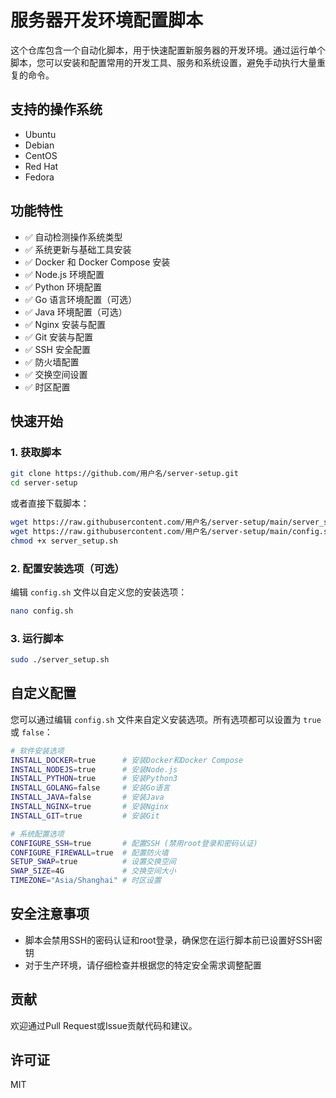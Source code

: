 # 服务器开发环境配置脚本

这个仓库包含一个自动化脚本，用于快速配置新服务器的开发环境。通过运行单个脚本，您可以安装和配置常用的开发工具、服务和系统设置，避免手动执行大量重复的命令。

## 支持的操作系统

- Ubuntu
- Debian
- CentOS
- Red Hat
- Fedora

## 功能特性

- ✅ 自动检测操作系统类型
- ✅ 系统更新与基础工具安装
- ✅ Docker 和 Docker Compose 安装
- ✅ Node.js 环境配置
- ✅ Python 环境配置
- ✅ Go 语言环境配置（可选）
- ✅ Java 环境配置（可选）
- ✅ Nginx 安装与配置
- ✅ Git 安装与配置
- ✅ SSH 安全配置
- ✅ 防火墙配置
- ✅ 交换空间设置
- ✅ 时区配置

## 快速开始

### 1. 获取脚本

```bash
git clone https://github.com/用户名/server-setup.git
cd server-setup
```

或者直接下载脚本：

```bash
wget https://raw.githubusercontent.com/用户名/server-setup/main/server_setup.sh
wget https://raw.githubusercontent.com/用户名/server-setup/main/config.sh
chmod +x server_setup.sh
```

### 2. 配置安装选项（可选）

编辑 `config.sh` 文件以自定义您的安装选项：

```bash
nano config.sh
```

### 3. 运行脚本

```bash
sudo ./server_setup.sh
```

## 自定义配置

您可以通过编辑 `config.sh` 文件来自定义安装选项。所有选项都可以设置为 `true` 或 `false`：

```bash
# 软件安装选项
INSTALL_DOCKER=true      # 安装Docker和Docker Compose
INSTALL_NODEJS=true      # 安装Node.js
INSTALL_PYTHON=true      # 安装Python3
INSTALL_GOLANG=false     # 安装Go语言
INSTALL_JAVA=false       # 安装Java
INSTALL_NGINX=true       # 安装Nginx
INSTALL_GIT=true         # 安装Git

# 系统配置选项
CONFIGURE_SSH=true       # 配置SSH (禁用root登录和密码认证)
CONFIGURE_FIREWALL=true  # 配置防火墙
SETUP_SWAP=true          # 设置交换空间
SWAP_SIZE=4G             # 交换空间大小
TIMEZONE="Asia/Shanghai" # 时区设置
```

## 安全注意事项

- 脚本会禁用SSH的密码认证和root登录，确保您在运行脚本前已设置好SSH密钥
- 对于生产环境，请仔细检查并根据您的特定安全需求调整配置

## 贡献

欢迎通过Pull Request或Issue贡献代码和建议。

## 许可证

MIT 